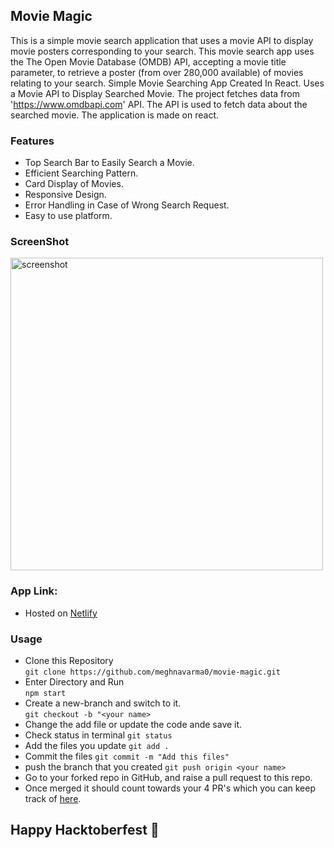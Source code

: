 ## Movie Magic
This is a simple movie search application that uses a movie API to display movie posters corresponding to your search.
This movie search app uses the The Open Movie Database (OMDB) API, accepting a movie title parameter, to retrieve a poster (from over 280,000 available) of movies relating to your search.
Simple Movie Searching App Created In React. Uses a Movie API to Display Searched Movie.
The project fetches data from 'https://www.omdbapi.com' API. The API is used to fetch data about the searched movie. The application is made on react. 


### Features
- Top Search Bar to Easily Search a Movie.
- Efficient Searching Pattern.
- Card Display of Movies.
- Responsive Design.
- Error Handling in Case of Wrong Search Request.
- Easy to use platform.

### ScreenShot
<img src="https://i.ibb.co/H4DtvCN/2.jpg" alt="screenshot" height="500">
 
### App Link:
- Hosted on [Netlify](https://moviemagicsearch.netlify.app/)

### Usage
- Clone this Repository <br> `git clone https://github.com/meghnavarma0/movie-magic.git`
- Enter Directory and Run <br>`npm start` 
- Create a new-branch and switch to it.<br> `git checkout -b "<your name>`
- Change the add file or update the code ande save it. 
- Check status in terminal `git status`
- Add the files you update `git add .`
- Commit the files `git commit -m "Add this files"`
- push the branch  that you created  `git push origin <your name>`
- Go to your forked repo in GitHub, and raise a pull request to this repo.
- Once merged it should count towards your 4 PR's which you can keep track of [here](https://hacktoberfest.digitalocean.com/profile).

## Happy Hacktoberfest 🎉
